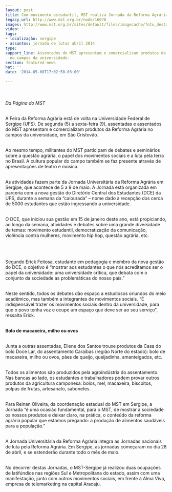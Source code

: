 ```yaml
---
layout: post
title: Com movimento estudantil, MST realiza Jornada da Reforma Agrária na UFS
legacy_url: http://www.mst.org.br/node/16078
images: http://www.mst.org.br/sites/default/files/imagecache/foto_destaque/SE.png
video: ''
tags:
- localização: sergipe
- assuntos: jornada de lutas abril 2014
type: 
support_line: Assentados do MST apresentam e comercializam produtos da Reforma Agrária
  no campos da universidade.
section: featured-news
hat: ''
date: '2014-05-08T17:02:50-03:00'

---
```

<p><img style="margin: 10px;" src="http://www.mst.org.br/sites/default/files/SE_0.png" alt=""><br><em><br>Da Página do MST<br><br></em></p><p>A Feira da Reforma Agrária está de volta na Universidade Federal de Sergipe (UFS). De segunda (5) a sexta-feira (9), assentadas e assentados do MST apresentam e comercializam produtos da Reforma Agrária no campos da universidade, em São Cristovão.&nbsp;</p><p><br>Ao mesmo tempo, militantes do MST participam de debates e seminários sobre a questão agrária, o papel dos movimentos sociais e a luta pela terra no Brasil. A cultura popular do campo também se faz presente através de apresentações de teatro e música.</p><p><br>As atividades fazem parte da Jornada Universitária da Reforma Agrária em Sergipe, que acontece de 5 a 9 de maio. A Jornada está organizada em parceria com a nova gestão do Diretório Central dos Estudantes (DCE) da UFS, durante a semana da “calourada” – nome dado à recepção dos cerca de 5000 estudantes que estão ingressando a universidade.</p><p><br>O DCE, que iniciou sua gestão em 15 de janeiro deste ano, está propiciando, ao longo da semana, atividades e debates sobre uma grande diversidade de temas: movimento estudantil, democratização da comunicação, violência contra mulheres, movimento hip hop, questão agrária, etc.</p><p><img style="margin: 10px;" src="http://www.mst.org.br/sites/default/files/see.png" alt=""></p><p><br>Segundo Erick Feitosa, estudante em pedagogia e membro da nova gestão do DCE, o objetivo é “mostrar aos estudantes o que nós acreditamos ser o papel da universidade: uma universidade crítica, que debata com o conjunto da sociedade as problemáticas do nosso país.”&nbsp;</p><p><br>Neste sentido, todos os debates dão espaço a estudiosos oriundos do meio acadêmico, mas também a integrantes de movimentos sociais. “É indispensável trazer os movimentos sociais dentro da universidade, para que o povo tenha voz e ocupe um espaço que deve ser ao seu serviço”, ressalta Erick.</p><p><br><strong>Bolo de macaxeira, milho ou ovos</strong></p><p><br>Junta a outras assentadas, Eliene dos Santos trouxe produtos da Casa do bolo Doce Lar, do assentamento Caraíbas (região Norte do estado): bolo de macaxeira, milho ou ovos, pães de queijo, queijadinha, amanteigados, etc.&nbsp;</p><p><br>Todos os alimentos são produzidos pela agroindústria do assentamento. Nas bancas ao lado, os estudantes e trabalhadores podem provar outros produtos da agricultura camponesa: bolos, mel, macaxeira, biscoitos, polpas de frutas, artesanato, sabonetes.</p><p><br>Para Reinan Oliveira, da coordenação estadual do MST em Sergipe, a Jornada “é uma ocasião fundamental, para o MST, de mostrar à sociedade os nossos produtos e deixar claro, na prática, o conteúdo da reforma agrária popular que estamos pregando: a produção de alimentos saudáveis para a população.”</p><p><br>A Jornada Universitária da Reforma Agrária integra as Jornadas nacionais de luta pela Reforma Agrária. Em Sergipe, as jornadas começaram no dia 28 de abril, e se estenderão durante todo o mês de maio.&nbsp;</p><p><br>No decorrer destas Jornadas, o MST-Sergipe já realizou duas ocupações de latifúndios nas regiões Sul e Metropolitana do estado, assim com uma manifestação, junto com outros movimentos sociais, em frente à Alma Viva, empresa de telemarketing na capital Aracaju.</p>

